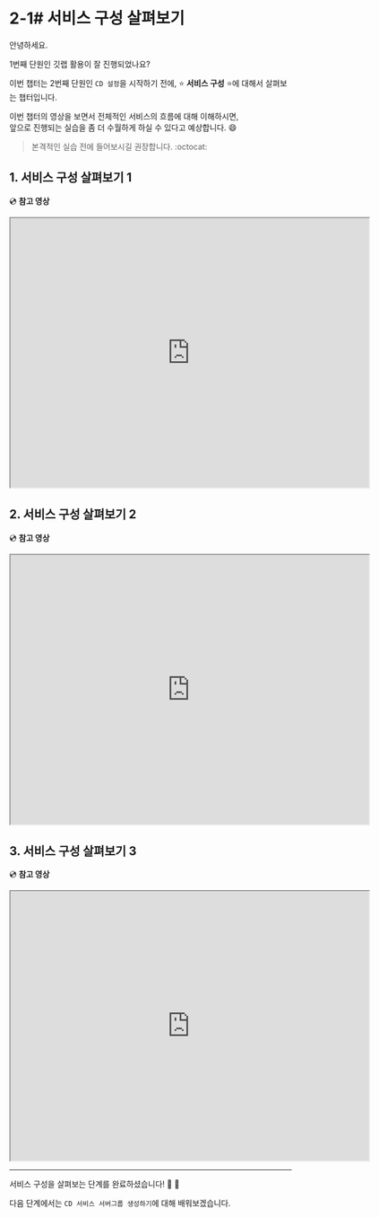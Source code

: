 # 2-1# 서비스 구성 살펴보기

안녕하세요.  

1번째 단원인 깃랩 활용이 잘 진행되었나요?   

이번 챕터는 2번째 단원인 `CD 설정`을 시작하기 전에, :star: **서비스 구성** :star:에 대해서 살펴보는 챕터입니다.

이번 챕터의 영상을 보면서 전체적인 서비스의 흐름에 대해 이해하시면,           
앞으로 진행되는 실습을 좀 더 수월하게 하실 수 있다고 예상합니다. :smile:

> 본격적인 실습 전에 들어보시길 권장합니다. :octocat:


## 1. 서비스 구성 살펴보기 1

:cd: **참고 영상** 

<iframe src="https://drive.google.com/file/d/1uq7ggeRJ6MDEf5LqRIdeLhS5Vy4eJqav/preview" width="640" height="480"></iframe>

## 2. 서비스 구성 살펴보기 2

:cd: **참고 영상** 

<iframe src="https://drive.google.com/file/d/1ULEBJZBtjlpeSb48AUdz53Pmrd2q8jn_/preview" width="640" height="480"></iframe>

## 3. 서비스 구성 살펴보기 3

:cd: **참고 영상** 

<iframe src="https://drive.google.com/file/d/183H2pA7ePpgx6A4AA2MiaVV1_sMVIsag/preview" width="640" height="480"></iframe>

---

서비스 구성을 살펴보는 단계를 완료하셨습니다!  :clap:  :clap:

다음 단계에서는 `CD 서비스 서버그룹 생성하기`에 대해 배워보겠습니다.
